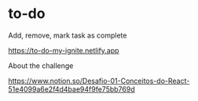 # to-do
Add, remove, mark task as complete

https://to-do-my-ignite.netlify.app

About the challenge

https://www.notion.so/Desafio-01-Conceitos-do-React-51e4099a6e2f4d4bae94f9fe75bb769d
